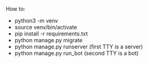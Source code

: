 How to:

- python3 -m venv
- source venv/bin/activate
- pip install -r requirements.txt
- python manage.py migrate
- python manage.py runserver (first TTY is a server)
- python manage.py run_bot (second TTY is a bot)